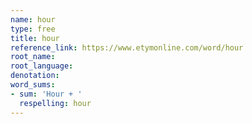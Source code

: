 ```yaml
---
name: hour
type: free
title: hour
reference_link: https://www.etymonline.com/word/hour
root_name: 
root_language: 
denotation: 
word_sums:
- sum: 'Hour + '
  respelling: hour
---
```

